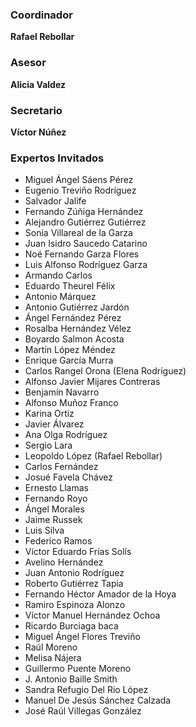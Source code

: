 
<div class="row"><div class="col-md-6" markdown="1">

### Coordinador

**Rafael Rebollar**

### Asesor

**Alicia Valdez**

### Secretario

**Víctor Núñez**

</div><div class="col-md-6" markdown="1">

### Expertos Invitados

* Miguel Ángel Sáens Pérez
* Eugenio Treviño Rodríguez
* Salvador Jalife
* Fernando Zúñiga Hernández
* Alejandro Gutiérrez Gutiérrez 
* Sonia Villareal de la Garza
* Juan Isidro Saucedo Catarino
* Noé Fernando Garza Flores
* Luis Alfonso Rodríguez Garza
* Armando Carlos
* Eduardo Theurel Félix
* Antonio Márquez
* Antonio Gutiérrez Jardón
* Ángel Fernández Pérez 
* Rosalba Hernández Vélez  
* Boyardo Salmon Acosta
* Martín López Méndez
* Enrique García Murra 
* Carlos Rangel Orona (Elena Rodríguez)
* Alfonso Javier Mijares Contreras
* Benjamín Navarro
* Alfonso Muñoz Franco
* Karina Ortiz
* Javier Álvarez
* Ana Olga Rodríguez
* Sergio Lara
* Leopoldo López (Rafael Rebollar)
* Carlos Fernández
* Josué Favela Chávez
* Ernesto Llamas
* Fernando Royo
* Ángel Morales
* Jaime Russek
* Luis Silva
* Federico Ramos
* Víctor Eduardo Frías Solís
* Avelino Hernández
* Juan Antonio Rodríguez
* Roberto Gutiérrez Tapia
* Fernando Héctor Amador de la Hoya
* Ramiro Espinoza Alonzo
* Víctor Manuel Hernández Ochoa
* Ricardo Burciaga baca
* Miguel Ángel Flores Treviño
* Raúl Moreno
* Melisa Nájera
* Guillermo Puente Moreno
* J. Antonio Baille Smith
* Sandra Refugio Del Rio López
* Manuel De Jesús Sánchez Calzada
* José Raúl Villegas González


</div></div>

